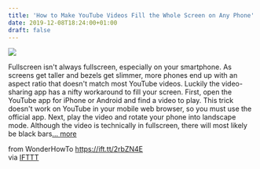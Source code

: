 ```yaml
---
title: 'How to Make YouTube Videos Fill the Whole Screen on Any Phone'
date: 2019-12-08T18:24:00+01:00
draft: false
---
```


[![](https://img.wonderhowto.com/img/89/63/63711145309846/0/make-youtube-videos-fill-whole-screen-any-phone.1280x600.jpg)](https://smartphones.gadgethacks.com/how-to/make-youtube-videos-fill-whole-screen-any-phone-0215457/)

Fullscreen isn't always fullscreen, especially on your smartphone. As screens get taller and bezels get slimmer, more phones end up with an aspect ratio that doesn't match most YouTube videos. Luckily the video-sharing app has a nifty workaround to fill your screen. First, open the YouTube app for iPhone or Android and find a video to play. This trick doesn't work on YouTube in your mobile web browser, so you must use the official app. Next, play the video and rotate your phone into landscape mode. Although the video is technically in fullscreen, there will most likely be black bars[... more](https://smartphones.gadgethacks.com/how-to/make-youtube-videos-fill-whole-screen-any-phone-0215457/)

  
  
from WonderHowTo https://ift.tt/2rbZN4E  
via [IFTTT](https://ifttt.com/?ref=da&site=blogger)